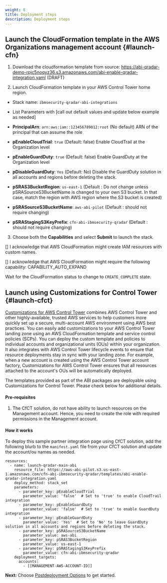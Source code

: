 ```yaml
---
weight: 8
title: Deployment steps
description: Deployment steps
---
```


## Launch the CloudFormation template in the AWS Organizations management account {#launch-cfn}

1. Download the cloudformation template from source: https://abi-qradar-demo-rpjc5noqyz36.s3.amazonaws.com/abi-enable-qradar-integration.yaml (DRAFT)

2. Launch CloudFormation template in your AWS Control Tower home region.

* Stack name: `ibmsecurity-qradar-abi-integrations`

* List Parameters with [call out default values and update below example as needed]

* **PrincipalArn**: `arn:aws:iam::123456789012:root` (No default)
ARN of the principal that can assume the role

* **pEnableCloudTrial**: `true` (Default: false)
Enable CloudTrail at the Organization level

* **pEnableGuardDuty**: `true` (Default: false)
Enable GuardDuty at the Organization level

* **pDisableGuardDuty**: `Yes` (Default: No)
Disable the GuardDuty solution in all accounts and regions before deleting the stack.

* **pSRAS3BucketRegion**: `us-east-1` (Default : Do not change unless pSRASourceS3BucketName is changed to your own S3 bucket. In that case, match the region with AWS region where the S3 bucket is created)

* **pSRASourceS3BucketName**: `aws-abi-pilot` (Default : should not require changing)

* **pSRAStagingS3KeyPrefix**: `cfn-abi-ibmsecurity-qradar` (Default : should not require changing)
  

3. Choose both the **Capabilities** and select **Submit** to launch the stack.

  

[] I acknowledge that AWS CloudFormation might create IAM resources with custom names.

  

[] I acknowledge that AWS CloudFormation might require the following capability: CAPABILITY_AUTO_EXPAND

  

Wait for the CloudFormation status to change to `CREATE_COMPLETE` state.

  

  

## Launch using Customizations for Control Tower {#launch-cfct}

  

  

[Customizations for AWS Control Tower](https://aws.amazon.com/solutions/implementations/customizations-for-aws-control-tower/) combines AWS Control Tower and other highly-available, trusted AWS services to help customers more quickly set up a secure, multi-account AWS environment using AWS best practices. You can easily add customizations to your AWS Control Tower landing zone using an AWS CloudFormation template and service control policies (SCPs). You can deploy the custom template and policies to individual accounts and organizational units (OUs) within your organization. It also integrates with AWS Control Tower lifecycle events to ensure that resource deployments stay in sync with your landing zone. For example, when a new account is created using the AWS Control Tower account factory, Customizations for AWS Control Tower ensures that all resources attached to the account's OUs will be automatically deployed.

  

The templates provided as part of the ABI packages are deployable using Customizations for Control Tower. Please check below for additional details.

  

#### Pre-requisites

  

1. The CfCT solution, do not have ability to launch resources on the Management account. Hence, you need to create the role with required permissions in the Management account.

  

#### How it works

  

To deploy this sample partner integration page using CfCT solution, add the following blurb to the `manifest.yaml` file from your CfCT solution and update the account/ou names as needed.

  

```
resources:
  - name: launch-qradar-main-abi
    resource_file: https://aws-abi-pilot.s3.us-east-1.amazonaws.com/cfn-abi-ibmsecurity-qradar/templates/abi-enable-qradar-integration.yaml
    deploy_method: stack_set
    parameters:
      - parameter_key: pEnableCloudTrial
        parameter_value: 'false'  # Set to 'true' to enable CloudTrail integration
      - parameter_key: pEnableGuardDuty
        parameter_value: 'false'  # Set to 'true' to enable GuardDuty integration
      - parameter_key: pEnableGuardDuty
        parameter_value: 'Yes'  # Set to 'No' to leave GuardDuty solution in all accounts and regions before deleting the stack.
      - parameter_key: pSRASourceS3BucketName
        parameter_value: aws-abi
      - parameter_key: pSRAS3BucketRegion
        parameter_value: us-east-1
      - parameter_key: pSRAStagingS3KeyPrefix
        parameter_value: cfn-abi-ibmsecurity-qradar
    deployment_targets:
      accounts:
        - [[MANAGEMENT-AWS-ACCOUNT-ID]]

```

  

  

**Next:** Choose [Postdeployment Options](/post-deployment-steps/index.html) to get started.
